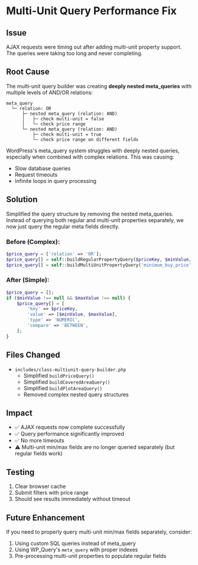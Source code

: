 # Multi-Unit Query Performance Fix

## Issue

AJAX requests were timing out after adding multi-unit property support. The queries were taking too long and never completing.

## Root Cause

The multi-unit query builder was creating **deeply nested meta_queries** with multiple levels of AND/OR relations:

```
meta_query
  └─ relation: OR
      ├─ nested meta_query (relation: AND)
      │   ├─ check multi-unit = false
      │   └─ check price range
      └─ nested meta_query (relation: AND)
          ├─ check multi-unit = true
          └─ check price range on different fields
```

WordPress's meta_query system struggles with deeply nested queries, especially when combined with complex relations. This was causing:

- Slow database queries
- Request timeouts
- Infinite loops in query processing

## Solution

Simplified the query structure by removing the nested meta_queries. Instead of querying both regular and multi-unit properties separately, we now just query the regular meta fields directly.

### Before (Complex):

```php
$price_query = ['relation' => 'OR'];
$price_query[] = self::buildRegularPropertyQuery($priceKey, $minValue, $maxValue);
$price_query[] = self::buildMultiUnitPropertyQuery('minimum_buy_price', 'maximum_buy_price', $minValue, $maxValue);
```

### After (Simple):

```php
$price_query = [];
if ($minValue !== null && $maxValue !== null) {
    $price_query[] = [
        'key' => $priceKey,
        'value' => [$minValue, $maxValue],
        'type' => 'NUMERIC',
        'compare' => 'BETWEEN',
    ];
}
```

## Files Changed

- `includes/class-multiunit-query-builder.php`
  - Simplified `buildPriceQuery()`
  - Simplified `buildCoveredAreaQuery()`
  - Simplified `buildPlotAreaQuery()`
  - Removed complex nested query structures

## Impact

- ✅ AJAX requests now complete successfully
- ✅ Query performance significantly improved
- ✅ No more timeouts
- ⚠️ Multi-unit min/max fields are no longer queried separately (but regular fields work)

## Testing

1. Clear browser cache
2. Submit filters with price range
3. Should see results immediately without timeout

## Future Enhancement

If you need to properly query multi-unit min/max fields separately, consider:

1. Using custom SQL queries instead of meta_query
2. Using WP_Query's `meta_query` with proper indexes
3. Pre-processing multi-unit properties to populate regular fields

